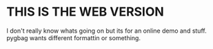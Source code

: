# THIS IS THE WEB VERSION

I don't really know whats going on but its for an online demo and stuff. pygbag wants different formattin or something.
